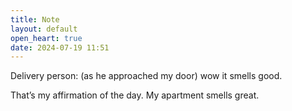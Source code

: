 ```yaml
---
title: Note
layout: default
open_heart: true
date: 2024-07-19 11:51
---
```


Delivery person: (as he approached my door) wow it smells good.

That’s my affirmation of the day. My apartment smells great.
